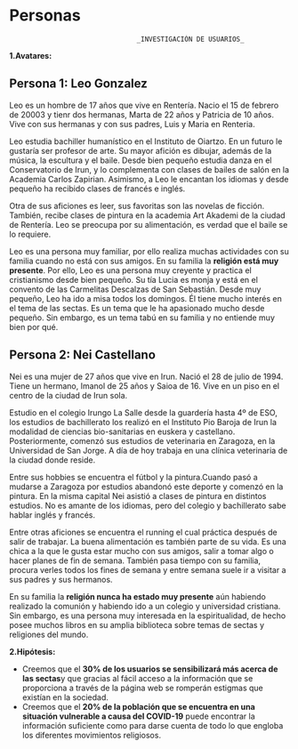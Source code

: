 # Personas

<!--
    Podéis definir varias personas al mismo nivel, o un personaje básico/principal y algunos secundarios. Adaptad la estructura del documento a vuestro caso.

-->

                                    _INVESTIGACIÓN DE USUARIOS_
**1.Avatares:**

## Persona 1: Leo Gonzalez 

Leo es un hombre de 17 años que vive en Rentería. Nacio el 15 de febrero de 20003 y tienr dos hermanas, Marta de 22 años y Patricia de 10 años. Vive con sus hermanas y con sus padres, Luis y Maria en Renteria. 

Leo estudia bachiller humanístico en el Instituto de Oiartzo. En un futuro le gustaría ser profesor de arte. Su mayor afición es dibujar, además de la música, la escultura y el baile. Desde bien pequeño estudia danza en el Conservatorio de Irun, y lo complementa con clases de bailes de salón en la Academia Carlos Zapirian. Asimismo, a Leo le encantan los idiomas y desde pequeño ha recibido clases de francés e inglés.

Otra de sus aficiones es leer, sus favoritas son las novelas de ficción. También, recibe clases de pintura en la academia Art Akademi de la ciudad de Rentería. Leo se preocupa por su alimentación, es verdad que el baile se lo requiere. 

Leo es una persona muy familiar, por ello realiza muchas actividades con su familia cuando no está con sus amigos. En su familia la **religión está muy presente**. Por ello, Leo es una persona muy creyente y practica el cristianismo desde bien pequeño. Su tía Lucia es monja y está en el convento de las Carmelitas Descalzas de San Sebastián. Desde muy pequeño, Leo ha ido a misa todos los domingos. Él tiene mucho interés en el tema de las sectas. Es un tema que le ha apasionado mucho desde pequeño. Sin embargo, es un tema tabú en su familia y no entiende muy bien por qué. 

## Persona 2: Nei Castellano

Nei es una mujer de 27 años que vive en Irun. Nació el 28 de julio de 1994. Tiene un hermano, Imanol de 25 años y Saioa de 16. Vive en un piso en el centro de la ciudad de Irun sola. 
 
Estudio en el colegio Irungo La Salle desde la guardería hasta 4º de ESO, los estudios de bachillerato los realizó en el Instituto Pio Baroja de Irun la modalidad de ciencias bio-sanitarias en euskera y castellano. Posteriormente, comenzó sus estudios de veterinaria en Zaragoza, en la Universidad de San Jorge. A día de hoy trabaja en una clínica veterinaria de la ciudad donde reside.
 
Entre sus hobbies se encuentra el fútbol y la pintura.Cuando pasó a mudarse a Zaragoza por estudios abandonó este deporte y comenzó en la pintura. En la misma capital Nei asistió a clases de pintura en distintos estudios. No es amante de los idiomas, pero del colegio y bachillerato sabe hablar inglés y francés.
 
Entre otras aficiones se encuentra el running el cual práctica después de salir de trabajar. La buena alimentación es también parte de su vida. Es una chica a la que le gusta estar mucho con sus amigos, salir a tomar algo o hacer planes de fin de semana. También pasa tiempo con su familia, procura verles todos los fines de semana y entre semana suele ir a visitar a sus padres y sus hermanos. 

En su familia la **religión nunca ha estado muy presente** aún habiendo realizado la comunión y habiendo ido a un colegio y universidad cristiana. Sin embargo, es una persona muy interesada en la espiritualidad, de hecho posee muchos libros en su amplia biblioteca sobre temas de sectas y religiones del mundo. 


**2.Hipótesis:** 

- Creemos que el **30% de los usuarios se sensibilizará más acerca de las sectas**y que gracias al fácil acceso a la información que se proporciona a través de la página web se romperán estigmas que existían en la sociedad.
- Creemos que el **20% de la población que se encuentra en una situación vulnerable a causa del COVID-19** puede encontrar la información suficiente como para darse cuenta de todo lo que engloba los diferentes movimientos religiosos. 
